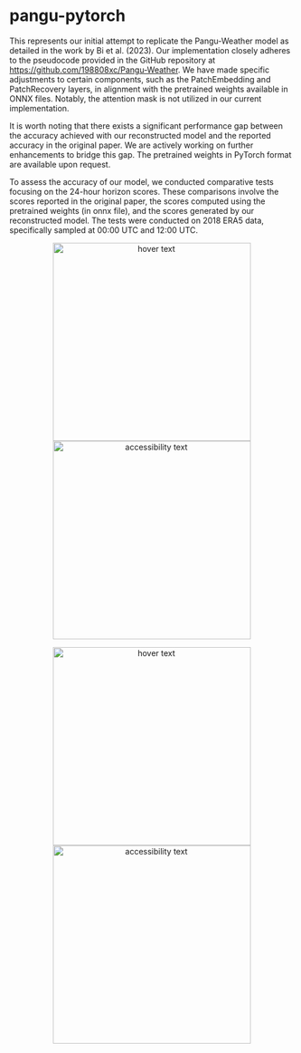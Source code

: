 # pangu-pytorch

This represents our initial attempt to replicate the Pangu-Weather model as detailed in the work by Bi et al. (2023). Our implementation closely adheres to the pseudocode provided in the GitHub repository at https://github.com/198808xc/Pangu-Weather. We have made specific adjustments to certain components, such as the PatchEmbedding and PatchRecovery layers, in alignment with the pretrained weights available in ONNX files. Notably, the attention mask is not utilized in our current implementation.

It is worth noting that there exists a significant performance gap between the accuracy achieved with our reconstructed model and the reported accuracy in the original paper. We are actively working on further enhancements to bridge this gap. The pretrained weights in PyTorch format are available upon request.

To assess the accuracy of our model, we conducted comparative tests focusing on the 24-hour horizon scores. These comparisons involve the scores reported in the original paper, the scores computed using the pretrained weights (in onnx file), and the scores generated by our reconstructed model. The tests were conducted on 2018 ERA5 data, specifically sampled at 00:00 UTC and 12:00 UTC.

<p align="center">
  <img src="res/vis.png" width="350" title="hover text">
  <img src="res/vis_onnx.png" width="350" alt="accessibility text">
</p>


<p align="center">
  <img src="res/vis.png" width="350" title="hover text">
  <img src="res/vis_onnx.png" width="350" alt="accessibility text">
</p>
